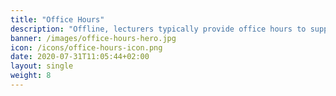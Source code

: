 ```yaml
---
title: "Office Hours"
description: "Offline, lecturers typically provide office hours to support students and answer questions, or review an exam. Aside from office hours, lecturers are often available after class to answer questions. The lecturer’s focus is to be available and easily accessible to students and to stay connected. Let’s take this online!"
banner: /images/office-hours-hero.jpg
icon: /icons/office-hours-icon.png
date: 2020-07-31T11:05:44+02:00
layout: single
weight: 8
---
```

